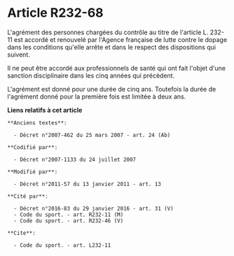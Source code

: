 # Article R232-68

L'agrément des personnes chargées du contrôle au titre de l'article L. 232-11 est accordé et renouvelé par l'Agence française
de lutte contre le dopage dans les conditions qu'elle arrête et dans le respect des dispositions qui suivent. 

Il ne peut être accordé aux professionnels de santé qui ont fait l'objet d'une sanction disciplinaire dans les cinq années
qui précèdent.

L'agrément est donné pour une durée de cinq ans. Toutefois la durée de l'agrément donné pour la première fois est limitée à
deux ans.

**Liens relatifs à cet article**

	**Anciens textes**:

	  - Décret n°2007-462 du 25 mars 2007 - art. 24 (Ab)

	**Codifié par**:

	  - Décret n°2007-1133 du 24 juillet 2007

	**Modifié par**:

	  - Décret n°2011-57 du 13 janvier 2011 - art. 13

	**Cité par**:

	  - Décret n°2016-83 du 29 janvier 2016 - art. 31 (V)
	  - Code du sport. - art. R232-11 (M)
	  - Code du sport. - art. R232-46 (V)

	**Cite**:

	  - Code du sport. - art. L232-11
